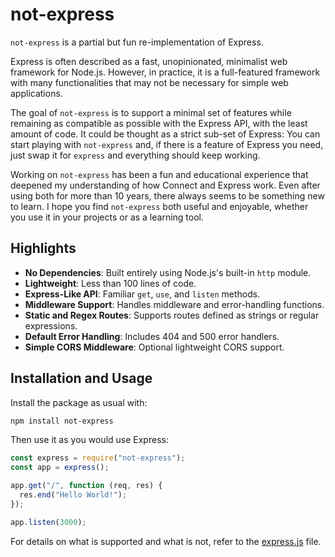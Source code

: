 # not-express

`not-express` is a partial but fun re-implementation of Express.

Express is often described as a fast, unopinionated, minimalist web framework for Node.js. However, in practice, it is a full-featured framework with many functionalities that may not be necessary for simple web applications.

The goal of `not-express` is to support a minimal set of features while remaining as compatible as possible with the Express API, with the least amount of code. It could be thought as a strict sub-set of Express: You can start playing with `not-express` and, if there is a feature of Express you need, just swap it for `express` and everything should keep working.

Working on `not-express` has been a fun and educational experience that deepened my understanding of how Connect and Express work. Even after using both for more than 10 years, there always seems to be something new to learn. I hope you find `not-express` both useful and enjoyable, whether you use it in your projects or as a learning tool.

## Highlights

- **No Dependencies**: Built entirely using Node.js's built-in `http` module.
- **Lightweight**: Less than 100 lines of code.
- **Express-Like API**: Familiar `get`, `use`, and `listen` methods.
- **Middleware Support**: Handles middleware and error-handling functions.
- **Static and Regex Routes**: Supports routes defined as strings or regular expressions.
- **Default Error Handling**: Includes 404 and 500 error handlers.
- **Simple CORS Middleware**: Optional lightweight CORS support.

## Installation and Usage

Install the package as usual with:

```sh
npm install not-express
```

Then use it as you would use Express:

```js
const express = require("not-express");
const app = express();

app.get("/", function (req, res) {
  res.end("Hello World!");
});

app.listen(3000);
```

For details on what is supported and what is not, refer to the [express.js](./src/express.js) file.

